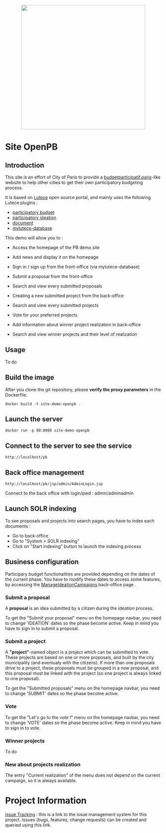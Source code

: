 <p align="center">
<img src="https://raw.githubusercontent.com/lutece-secteur-public/particip-site-participatorybudget/develop/webapp/images/logo-openpb-1280x1024.png" width="400">
</p>

# Site OpenPB

## Introduction

This site is an effort of City of Paris to provide a <a href="http://budgetparticipatif.paris">budgetparticipatif.paris</a>-like website to help other cities to get their own participatory budgeting process.

It is based on [Lutece](https://fr.lutece.paris.fr/fr/) open source portal, and mainly uses the following Lutece plugins :
- [participatory budget](https://github.com/lutece-secteur-public/particip-plugin-participatorybudget)
- [participatory ideation](https://github.com/lutece-secteur-public/particip-plugin-participatoryideation)
- [document](https://github.com/lutece-platform/lutece-cms-plugin-document)
- [mylutece-database](https://github.com/lutece-platform/lutece-auth-module-mylutece-database)

This demo will allow you to :

- Access the homepage of the PB demo site
- Add news and display it on the homepage


- Sign in / sign up from the front-office (via mylutece-database)


- Submit a proposal from the front-office
- Search and view every submitted proposals


- Creating a new submitted project from the back-office
- Search and view every submitted projects
- Vote for your preferred projects


- Add information about winner project realization in back-office
- Search and view winner projects and their level of realization

## Usage

To do

## Build the image

After you clone the git repository, please **verify the proxy parameters** in the Dockerfile.

`docker build -t site-demo-openpb .`

## Launch the server

`docker run -p 80:8080 site-demo-openpb`

## Connect to the server to see the service

`http://localhost/pb`

## Back office management

`http://localhost/pb/jsp/admin/AdminLogin.jsp`

Connect to the back office with login/pwd : admin/adminadmin

## Launch SOLR indexing

To see proposals and projects into search pages, you have to index each documents :
- Go to back-office
- Go to "System > SOLR indexing"
- Click on "Start indexing" button to launch the indexing process

## Business configuration

Participary budget functionalities are provided depending on the dates of the current phase. You have to modify these dates to access some features, by accessing the [ManageIdeationCampaigns](http://localhost:8080/pb/jsp/admin/plugins/participatoryideation/ManageIdeationCampaigns.jsp) back-office page .

### Submit a proposal

A **proposal** is an idea submitted by a citizen during the *ideation* process.

To get the "Submit your proposal" menu on the homepage navbar, you need to change 'IDEATION' dates so the phase become active. Keep in mind you have to sign in to submit a proposal.

### Submit a project

A **"project"**-named object is a project which can be submitted to vote. These projects are based on one or more proposals, and built by the city municipality (and eventualy with the citizens). If more than one proposals drive to a project, these proposals must be grouped in a new proposal, and this proposal must be linked with the project (so one project is always linked to one proposal).

To get the "Submitted proposals" menu on the homepage navbar, you need to change 'SUBMIT' dates so the phase become active.

### Vote

To get the "Let's go to the vote !" menu on the homepage navbar, you need to change 'VOTE' dates so the phase become active. Keep in mind you have to sign in to vote.

### Winner projects

To do 

### New about projects realization

The entry "Current realization" of the menu does not depend on the current campaign, so it is always available.

# Project Information

 [Issue Tracking](http://dev.lutece.paris.fr/jira/browse/PARTIDEA) : this is a link to the issue management system for this project. Issues (bugs, features, change requests) can be created and queried using this link.
